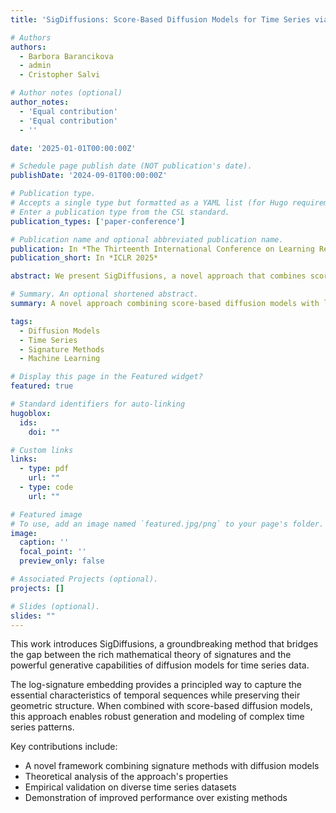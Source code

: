 ```yaml
---
title: 'SigDiffusions: Score-Based Diffusion Models for Time Series via Log-Signature Embeddings'

# Authors
authors:
  - Barbora Barancikova
  - admin
  - Cristopher Salvi

# Author notes (optional)
author_notes:
  - 'Equal contribution'
  - 'Equal contribution'
  - ''

date: '2025-01-01T00:00:00Z'

# Schedule page publish date (NOT publication's date).
publishDate: '2024-09-01T00:00:00Z'

# Publication type.
# Accepts a single type but formatted as a YAML list (for Hugo requirements).
# Enter a publication type from the CSL standard.
publication_types: ['paper-conference']

# Publication name and optional abbreviated publication name.
publication: In *The Thirteenth International Conference on Learning Representations*
publication_short: In *ICLR 2025*

abstract: We present SigDiffusions, a novel approach that combines score-based diffusion models with log-signature embeddings for time series generation and modeling. By leveraging the mathematical framework of signatures, we capture the intrinsic geometric properties of time series paths while maintaining the generative power of diffusion models. Our method demonstrates superior performance on various time series tasks, offering both theoretical guarantees and practical advantages over existing approaches.

# Summary. An optional shortened abstract.
summary: A novel approach combining score-based diffusion models with log-signature embeddings for advanced time series modeling and generation.

tags:
  - Diffusion Models
  - Time Series
  - Signature Methods
  - Machine Learning

# Display this page in the Featured widget?
featured: true

# Standard identifiers for auto-linking
hugoblox:
  ids:
    doi: ""

# Custom links
links:
  - type: pdf
    url: ""
  - type: code
    url: ""

# Featured image
# To use, add an image named `featured.jpg/png` to your page's folder.
image:
  caption: ''
  focal_point: ''
  preview_only: false

# Associated Projects (optional).
projects: []

# Slides (optional).
slides: ""
---
```


This work introduces SigDiffusions, a groundbreaking method that bridges the gap between the rich mathematical theory of signatures and the powerful generative capabilities of diffusion models for time series data.

The log-signature embedding provides a principled way to capture the essential characteristics of temporal sequences while preserving their geometric structure. When combined with score-based diffusion models, this approach enables robust generation and modeling of complex time series patterns.

Key contributions include:
- A novel framework combining signature methods with diffusion models
- Theoretical analysis of the approach's properties
- Empirical validation on diverse time series datasets
- Demonstration of improved performance over existing methods